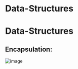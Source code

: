 # Data-Structures
# Data-Structures

## Encapsulation:
![image](https://github.com/vishal637yadav/Google-Preparation/assets/55352201/7190bd58-74e1-40ad-a67f-c054ca2bb264)
